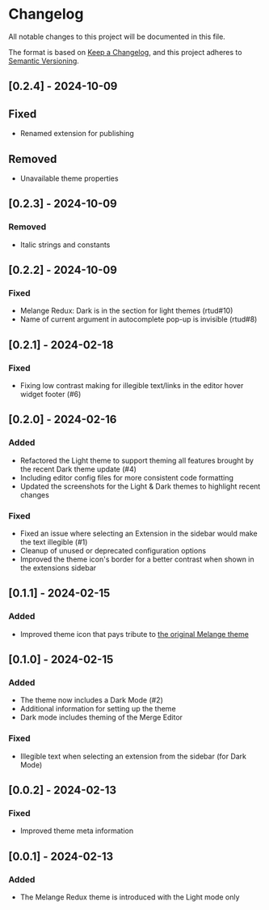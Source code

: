 # Changelog

All notable changes to this project will be documented in this file.

The format is based on [Keep a Changelog](https://keepachangelog.com/en/1.1.0/),
and this project adheres to [Semantic Versioning](https://semver.org/spec/v2.0.0.html).

## [0.2.4] - 2024-10-09

## Fixed
- Renamed extension for publishing

## Removed
- Unavailable theme properties

## [0.2.3] - 2024-10-09

### Removed
- Italic strings and constants

## [0.2.2] - 2024-10-09

### Fixed
- Melange Redux: Dark is in the section for light themes (rtud#10)
- Name of current argument in autocomplete pop-up is invisible (rtud#8)

## [0.2.1] - 2024-02-18

### Fixed
- Fixing low contrast making for illegible text/links in the editor hover widget footer (#6)

## [0.2.0] - 2024-02-16

### Added
- Refactored the Light theme to support theming all features brought by the recent Dark theme update (#4)
- Including editor config files for more consistent code formatting
- Updated the screenshots for the Light & Dark themes to highlight recent changes

### Fixed
- Fixed an issue where selecting an Extension in the sidebar would make the text illegible (#1)
- Cleanup of unused or deprecated configuration options
- Improved the theme icon's border for a better contrast when shown in the extensions sidebar

## [0.1.1] - 2024-02-15

### Added
- Improved theme icon that pays tribute to [the original Melange theme](https://github.com/savq/melange-nvim)

## [0.1.0] - 2024-02-15

### Added
- The theme now includes a Dark Mode (#2)
- Additional information for setting up the theme
- Dark mode includes theming of the Merge Editor

### Fixed
- Illegible text when selecting an extension from the sidebar (for Dark Mode)

## [0.0.2] - 2024-02-13

### Fixed
- Improved theme meta information


## [0.0.1] - 2024-02-13

### Added
- The Melange Redux theme is introduced with the Light mode only
